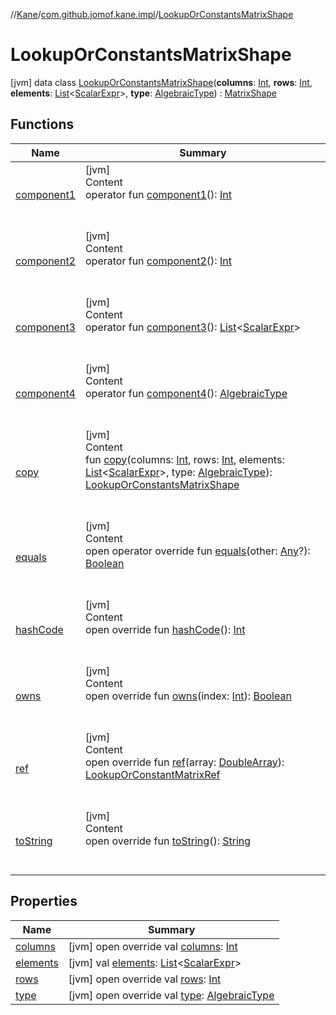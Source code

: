 //[Kane](../../index.md)/[com.github.jomof.kane.impl](../index.md)/[LookupOrConstantsMatrixShape](index.md)



# LookupOrConstantsMatrixShape  
 [jvm] data class [LookupOrConstantsMatrixShape](index.md)(**columns**: [Int](https://kotlinlang.org/api/latest/jvm/stdlib/kotlin/-int/index.html), **rows**: [Int](https://kotlinlang.org/api/latest/jvm/stdlib/kotlin/-int/index.html), **elements**: [List](https://kotlinlang.org/api/latest/jvm/stdlib/kotlin.collections/-list/index.html)<[ScalarExpr](../../com.github.jomof.kane/-scalar-expr/index.md)>, **type**: [AlgebraicType](../../com.github.jomof.kane.impl.types/-algebraic-type/index.md)) : [MatrixShape](../-matrix-shape/index.md)   


## Functions  
  
|  Name|  Summary| 
|---|---|
| <a name="com.github.jomof.kane.impl/LookupOrConstantsMatrixShape/component1/#/PointingToDeclaration/"></a>[component1](component1.md)| <a name="com.github.jomof.kane.impl/LookupOrConstantsMatrixShape/component1/#/PointingToDeclaration/"></a>[jvm]  <br>Content  <br>operator fun [component1](component1.md)(): [Int](https://kotlinlang.org/api/latest/jvm/stdlib/kotlin/-int/index.html)  <br><br><br>
| <a name="com.github.jomof.kane.impl/LookupOrConstantsMatrixShape/component2/#/PointingToDeclaration/"></a>[component2](component2.md)| <a name="com.github.jomof.kane.impl/LookupOrConstantsMatrixShape/component2/#/PointingToDeclaration/"></a>[jvm]  <br>Content  <br>operator fun [component2](component2.md)(): [Int](https://kotlinlang.org/api/latest/jvm/stdlib/kotlin/-int/index.html)  <br><br><br>
| <a name="com.github.jomof.kane.impl/LookupOrConstantsMatrixShape/component3/#/PointingToDeclaration/"></a>[component3](component3.md)| <a name="com.github.jomof.kane.impl/LookupOrConstantsMatrixShape/component3/#/PointingToDeclaration/"></a>[jvm]  <br>Content  <br>operator fun [component3](component3.md)(): [List](https://kotlinlang.org/api/latest/jvm/stdlib/kotlin.collections/-list/index.html)<[ScalarExpr](../../com.github.jomof.kane/-scalar-expr/index.md)>  <br><br><br>
| <a name="com.github.jomof.kane.impl/LookupOrConstantsMatrixShape/component4/#/PointingToDeclaration/"></a>[component4](component4.md)| <a name="com.github.jomof.kane.impl/LookupOrConstantsMatrixShape/component4/#/PointingToDeclaration/"></a>[jvm]  <br>Content  <br>operator fun [component4](component4.md)(): [AlgebraicType](../../com.github.jomof.kane.impl.types/-algebraic-type/index.md)  <br><br><br>
| <a name="com.github.jomof.kane.impl/LookupOrConstantsMatrixShape/copy/#kotlin.Int#kotlin.Int#kotlin.collections.List[com.github.jomof.kane.ScalarExpr]#com.github.jomof.kane.impl.types.AlgebraicType/PointingToDeclaration/"></a>[copy](copy.md)| <a name="com.github.jomof.kane.impl/LookupOrConstantsMatrixShape/copy/#kotlin.Int#kotlin.Int#kotlin.collections.List[com.github.jomof.kane.ScalarExpr]#com.github.jomof.kane.impl.types.AlgebraicType/PointingToDeclaration/"></a>[jvm]  <br>Content  <br>fun [copy](copy.md)(columns: [Int](https://kotlinlang.org/api/latest/jvm/stdlib/kotlin/-int/index.html), rows: [Int](https://kotlinlang.org/api/latest/jvm/stdlib/kotlin/-int/index.html), elements: [List](https://kotlinlang.org/api/latest/jvm/stdlib/kotlin.collections/-list/index.html)<[ScalarExpr](../../com.github.jomof.kane/-scalar-expr/index.md)>, type: [AlgebraicType](../../com.github.jomof.kane.impl.types/-algebraic-type/index.md)): [LookupOrConstantsMatrixShape](index.md)  <br><br><br>
| <a name="kotlin/Any/equals/#kotlin.Any?/PointingToDeclaration/"></a>[equals](../../com.github.jomof.kane.impl.types/-double-algebraic-type/index.md#%5Bkotlin%2FAny%2Fequals%2F%23kotlin.Any%3F%2FPointingToDeclaration%2F%5D%2FFunctions%2F-438281087)| <a name="kotlin/Any/equals/#kotlin.Any?/PointingToDeclaration/"></a>[jvm]  <br>Content  <br>open operator override fun [equals](../../com.github.jomof.kane.impl.types/-double-algebraic-type/index.md#%5Bkotlin%2FAny%2Fequals%2F%23kotlin.Any%3F%2FPointingToDeclaration%2F%5D%2FFunctions%2F-438281087)(other: [Any](https://kotlinlang.org/api/latest/jvm/stdlib/kotlin/-any/index.html)?): [Boolean](https://kotlinlang.org/api/latest/jvm/stdlib/kotlin/-boolean/index.html)  <br><br><br>
| <a name="kotlin/Any/hashCode/#/PointingToDeclaration/"></a>[hashCode](../../com.github.jomof.kane.impl.types/-double-algebraic-type/index.md#%5Bkotlin%2FAny%2FhashCode%2F%23%2FPointingToDeclaration%2F%5D%2FFunctions%2F-438281087)| <a name="kotlin/Any/hashCode/#/PointingToDeclaration/"></a>[jvm]  <br>Content  <br>open override fun [hashCode](../../com.github.jomof.kane.impl.types/-double-algebraic-type/index.md#%5Bkotlin%2FAny%2FhashCode%2F%23%2FPointingToDeclaration%2F%5D%2FFunctions%2F-438281087)(): [Int](https://kotlinlang.org/api/latest/jvm/stdlib/kotlin/-int/index.html)  <br><br><br>
| <a name="com.github.jomof.kane.impl/LookupOrConstantsMatrixShape/owns/#kotlin.Int/PointingToDeclaration/"></a>[owns](owns.md)| <a name="com.github.jomof.kane.impl/LookupOrConstantsMatrixShape/owns/#kotlin.Int/PointingToDeclaration/"></a>[jvm]  <br>Content  <br>open override fun [owns](owns.md)(index: [Int](https://kotlinlang.org/api/latest/jvm/stdlib/kotlin/-int/index.html)): [Boolean](https://kotlinlang.org/api/latest/jvm/stdlib/kotlin/-boolean/index.html)  <br><br><br>
| <a name="com.github.jomof.kane.impl/LookupOrConstantsMatrixShape/ref/#kotlin.DoubleArray/PointingToDeclaration/"></a>[ref](ref.md)| <a name="com.github.jomof.kane.impl/LookupOrConstantsMatrixShape/ref/#kotlin.DoubleArray/PointingToDeclaration/"></a>[jvm]  <br>Content  <br>open override fun [ref](ref.md)(array: [DoubleArray](https://kotlinlang.org/api/latest/jvm/stdlib/kotlin/-double-array/index.html)): [LookupOrConstantMatrixRef](../-lookup-or-constant-matrix-ref/index.md)  <br><br><br>
| <a name="kotlin/Any/toString/#/PointingToDeclaration/"></a>[toString](../../com.github.jomof.kane.impl.types/-object-kane-type/-companion/index.md#%5Bkotlin%2FAny%2FtoString%2F%23%2FPointingToDeclaration%2F%5D%2FFunctions%2F-438281087)| <a name="kotlin/Any/toString/#/PointingToDeclaration/"></a>[jvm]  <br>Content  <br>open override fun [toString](../../com.github.jomof.kane.impl.types/-object-kane-type/-companion/index.md#%5Bkotlin%2FAny%2FtoString%2F%23%2FPointingToDeclaration%2F%5D%2FFunctions%2F-438281087)(): [String](https://kotlinlang.org/api/latest/jvm/stdlib/kotlin/-string/index.html)  <br><br><br>


## Properties  
  
|  Name|  Summary| 
|---|---|
| <a name="com.github.jomof.kane.impl/LookupOrConstantsMatrixShape/columns/#/PointingToDeclaration/"></a>[columns](columns.md)| <a name="com.github.jomof.kane.impl/LookupOrConstantsMatrixShape/columns/#/PointingToDeclaration/"></a> [jvm] open override val [columns](columns.md): [Int](https://kotlinlang.org/api/latest/jvm/stdlib/kotlin/-int/index.html)   <br>
| <a name="com.github.jomof.kane.impl/LookupOrConstantsMatrixShape/elements/#/PointingToDeclaration/"></a>[elements](elements.md)| <a name="com.github.jomof.kane.impl/LookupOrConstantsMatrixShape/elements/#/PointingToDeclaration/"></a> [jvm] val [elements](elements.md): [List](https://kotlinlang.org/api/latest/jvm/stdlib/kotlin.collections/-list/index.html)<[ScalarExpr](../../com.github.jomof.kane/-scalar-expr/index.md)>   <br>
| <a name="com.github.jomof.kane.impl/LookupOrConstantsMatrixShape/rows/#/PointingToDeclaration/"></a>[rows](rows.md)| <a name="com.github.jomof.kane.impl/LookupOrConstantsMatrixShape/rows/#/PointingToDeclaration/"></a> [jvm] open override val [rows](rows.md): [Int](https://kotlinlang.org/api/latest/jvm/stdlib/kotlin/-int/index.html)   <br>
| <a name="com.github.jomof.kane.impl/LookupOrConstantsMatrixShape/type/#/PointingToDeclaration/"></a>[type](type.md)| <a name="com.github.jomof.kane.impl/LookupOrConstantsMatrixShape/type/#/PointingToDeclaration/"></a> [jvm] open override val [type](type.md): [AlgebraicType](../../com.github.jomof.kane.impl.types/-algebraic-type/index.md)   <br>

